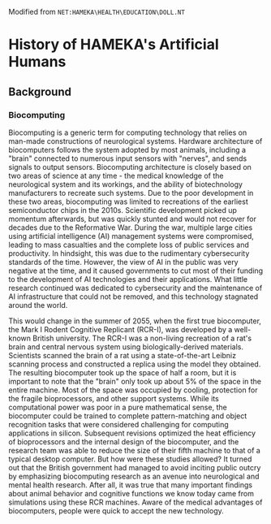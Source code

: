 Modified from `NET:HAMEKA\HEALTH\EDUCATION\DOLL.NT`

# History of HAMEKA's Artificial Humans

## Background

### Biocomputing

Biocomputing is a generic term for computing technology that relies on man-made constructions of neurological systems. Hardware architecture of biocomputers follows the system adopted by most animals, including a "brain" connected to numerous input sensors with "nerves", and sends signals to output sensors. Biocomputing architecture is closely based on two areas of science at any time - the medical knowledge of the neurological system and its workings, and the ability of biotechnology manufacturers to recreate such systems. Due to the poor development in these two areas, biocomputing was limited to recreations of the earliest semiconductor chips in the 2010s. Scientific development picked up momentum afterwards, but was quickly stunted and would not recover for decades due to the Reformative War. During the war, multiple large cities using artificial intelligence (AI) management systems were compromised, leading to mass casualties and the complete loss of public services and productivity. In hindsight, this was due to the rudimentary cybersecurity standards of the time. However, the view of AI in the public was very negative at the time, and it caused governments to cut most of their funding to the development of AI technologies and their applications. What little research continued was dedicated to cybersecurity and the maintenance of AI infrastructure that could not be removed, and this technology stagnated around the world.

This would change in the summer of 2055, when the first true biocomputer, the Mark I Rodent Cognitive Replicant (RCR-I), was developed by a well-known British university. The RCR-I was a non-living recreation of a rat's brain and central nervous system using biologically-derived materials. Scientists scanned the brain of a rat using a state-of-the-art Leibniz scanning process and constructed a replica using the model they obtained. The resulting biocomputer took up the space of half a room, but it is important to note that the "brain" only took up about 5% of the space in the entire machine. Most of the space was occupied by cooling, protection for the fragile bioprocessors, and other support systems. While its computational power was poor in a pure mathematical sense, the biocomputer could be trained to complete pattern-matching and object recognition tasks that were considered challenging for computing applications in silicon. Subsequent revisions optimized the heat efficiency of bioprocessors and the internal design of the biocomputer, and the research team was able to reduce the size of their fifth machine to that of a typical desktop computer. But how were these studies allowed? It turned out that the British government had managed to avoid inciting public outcry by emphasizing biocomputing research as an avenue into neurological and mental health research. After all, it was true that many important findings about animal behavior and cognitive functions we know today came from simulations using these RCR machines. Aware of the medical advantages of biocomputers, people were quick to accept the new technology.
